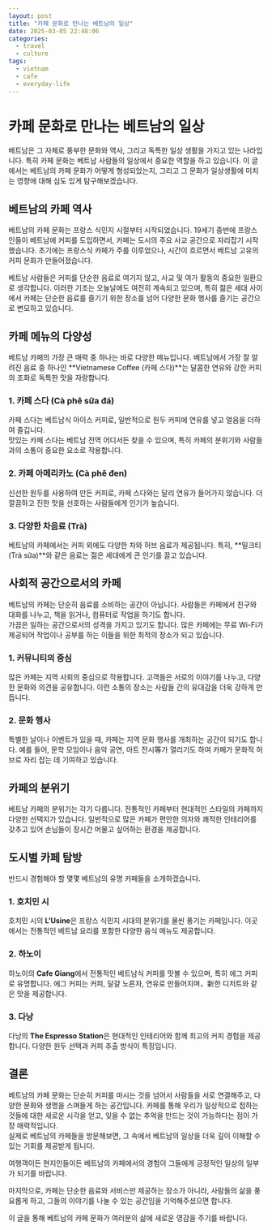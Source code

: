 ```yaml
---
layout: post
title: "카페 문화로 만나는 베트남의 일상"
date: 2025-03-05 22:48:06
categories:
  - travel
  - culture
tags:
  - vietnam
  - cafe
  - everyday-life
---
```


# 카페 문화로 만나는 베트남의 일상

베트남은 그 자체로 풍부한 문화와 역사, 그리고 독특한 일상 생활을 가지고 있는 나라입니다. 특히 카페 문화는 베트남 사람들의 일상에서 중요한 역할을 하고 있습니다. 이 글에서는 베트남의 카페 문화가 어떻게 형성되었는지, 그리고 그 문화가 일상생활에 미치는 영향에 대해 심도 있게 탐구해보겠습니다.

## 베트남의 카페 역사

베트남의 카페 문화는 프랑스 식민지 시절부터 시작되었습니다. 19세기 중반에 프랑스인들이 베트남에 커피를 도입하면서, 카페는 도시의 주요 사교 공간으로 자리잡기 시작했습니다. 초기에는 프랑스식 카페가 주를 이루었으나, 시간이 흐르면서 베트남 고유의 커피 문화가 만들어졌습니다.  

베트남 사람들은 커피를 단순한 음료로 여기지 않고, 사교 및 여가 활동의 중요한 일환으로 생각합니다. 이러한 기조는 오늘날에도 여전히 계속되고 있으며, 특히 젊은 세대 사이에서 카페는 단순한 음료를 즐기기 위한 장소를 넘어 다양한 문화 행사를 즐기는 공간으로 변모하고 있습니다.

## 카페 메뉴의 다양성

베트남 카페의 가장 큰 매력 중 하나는 바로 다양한 메뉴입니다. 베트남에서 가장 잘 알려진 음료 중 하나인 **Vietnamese Coffee (카페 스다)**는 달콤한 연유와 강한 커피의 조화로 독특한 맛을 자랑합니다.  

### 1. 카페 스다 (Cà phê sữa đá)
카페 스다는 베트남식 아이스 커피로, 일반적으로 원두 커피에 연유를 넣고 얼음을 더하여 즐깁니다.  
맛있는 카페 스다는 베트남 전역 어디서든 찾을 수 있으며, 특히 카페의 분위기와 사람들과의 소통이 중요한 요소로 작용합니다.

### 2. 카페 아메리카노 (Cà phê đen)
신선한 원두를 사용하여 만든 커피로, 카페 스다와는 달리 연유가 들어가지 않습니다. 더 깔끔하고 진한 맛을 선호하는 사람들에게 인기가 높습니다. 

### 3. 다양한 차음료 (Trà)
베트남의 카페에서는 커피 외에도 다양한 차와 허브 음료가 제공됩니다. 특히, **밀크티 (Trà sữa)**와 같은 음료는 젊은 세대에게 큰 인기를 끌고 있습니다. 

## 사회적 공간으로서의 카페

베트남의 카페는 단순히 음료를 소비하는 공간이 아닙니다. 사람들은 카페에서 친구와 대화를 나누고, 책을 읽거나, 컴퓨터로 작업을 하기도 합니다.  
가끔은 일하는 공간으로서의 성격을 가지고 있기도 합니다. 많은 카페에는 무료 Wi-Fi가 제공되어 작업이나 공부를 하는 이들을 위한 최적의 장소가 되고 있습니다.  

### 1. 커뮤니티의 중심
많은 카페는 지역 사회의 중심으로 작용합니다. 고객들은 서로의 이야기를 나누고, 다양한 문화와 의견을 공유합니다. 이런 소통의 장소는 사람들 간의 유대감을 더욱 강하게 만듭니다.

### 2. 문화 행사
특별한 날이나 이벤트가 있을 때, 카페는 지역 문화 행사를 개최하는 공간이 되기도 합니다. 예를 들어, 문학 모임이나 음악 공연, 아트 전시等가 열리기도 하여 카페가 문화적 허브로 자리 잡는 데 기여하고 있습니다. 

## 카페의 분위기

베트남 카페의 분위기는 각기 다릅니다. 전통적인 카페부터 현대적인 스타일의 카페까지 다양한 선택지가 있습니다. 일반적으로 많은 카페가 편안한 의자와 쾌적한 인테리어를 갖추고 있어 손님들이 장시간 머물고 싶어하는 환경을 제공합니다.  

## 도시별 카페 탐방

반드시 경험해야 할 몇몇 베트남의 유명 카페들을 소개하겠습니다.

### 1. 호치민 시
호치민 시의 **L’Usine**은 프랑스 식민지 시대의 분위기를 물씬 풍기는 카페입니다. 이곳에서는 전통적인 베트남 요리를 포함한 다양한 음식 메뉴도 제공합니다.

### 2. 하노이
하노이의 **Cafe Giang**에서 전통적인 베트남식 커피를 맛볼 수 있으며, 특히 에그 커피로 유명합니다. 에그 커피는 커피, 달걀 노른자, 연유로 만들어지며，新한 디저트와 같은 맛을 제공합니다.

### 3. 다낭
다낭의 **The Espresso Station**은 현대적인 인테리어와 함께 최고의 커피 경험을 제공합니다. 다양한 원두 선택과 커피 추출 방식이 특징입니다.

## 결론

베트남의 카페 문화는 단순히 커피를 마시는 것을 넘어서 사람들을 서로 연결해주고, 다양한 문화와 생명을 스며들게 하는 공간입니다. 카페를 통해 우리가 일상적으로 접하는 것들에 대한 새로운 시각을 얻고, 잊을 수 없는 추억을 만드는 것이 가능하다는 점이 가장 매력적입니다.  
실제로 베트남의 카페들을 방문해보면, 그 속에서 베트남의 일상을 더욱 깊이 이해할 수 있는 기회를 제공받게 됩니다.

여행객이든 현지인들이든 베트남의 카페에서의 경험이 그들에게 긍정적인 일상의 일부가 되기를 바랍니다.  

마지막으로, 카페는 단순한 음료와 서비스만 제공하는 장소가 아니라, 사람들의 삶을 풍요롭게 하고, 그들의 이야기를 나눌 수 있는 공간임을 기억해주셨으면 합니다. 

이 글을 통해 베트남의 카페 문화가 여러분의 삶에 새로운 영감을 주기를 바랍니다.